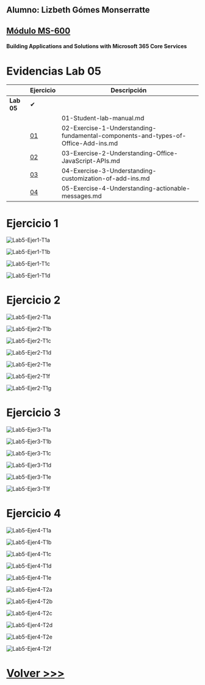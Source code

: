 ## Alumno: Lizbeth Gómes Monserratte

## <u>Módulo MS-600</u>
####  Building Applications and Solutions with Microsoft 365 Core Services



# Evidencias Lab 05



|  | **Ejercicio** | **Descripción**                                                  |
| -------- | --------- | ------------------------------------------------------------ |
| **Lab 05** |  ✔ |  |
|        |         | 01-Student-lab-manual.md                                     |
|        | [01](https://github.com/liztraining2021/MS-600-Building-Applications-and-Solutions-with-Microsoft-365-Core-Services/blob/main/Lab05/Readme.md#ejercicio-1) | 02-Exercise-1-Understanding-fundamental-components-and-types-of-Office-Add-ins.md |
|        | [02](https://github.com/liztraining2021/MS-600-Building-Applications-and-Solutions-with-Microsoft-365-Core-Services/blob/main/Lab05/Readme.md#ejercicio-2) | 03-Exercise-2-Understanding-Office-JavaScript-APIs.md        |
|        | [03](https://github.com/liztraining2021/MS-600-Building-Applications-and-Solutions-with-Microsoft-365-Core-Services/blob/main/Lab05/Readme.md#ejercicio-3) | 04-Exercise-3-Understanding-customization-of-add-ins.md      |
|        | [04](https://github.com/liztraining2021/MS-600-Building-Applications-and-Solutions-with-Microsoft-365-Core-Services/blob/main/Lab05/Readme.md#ejercicio-4) | 05-Exercise-4-Understanding-actionable-messages.md           |

# Ejercicio 1

![Lab5-Ejer1-T1a](ZZ-lab/Lab5-Ejer1-T1a.PNG)

![Lab5-Ejer1-T1b](ZZ-lab/Lab5-Ejer1-T1b.PNG)

![Lab5-Ejer1-T1c](ZZ-lab/Lab5-Ejer1-T1c.PNG)

![Lab5-Ejer1-T1d](ZZ-lab/Lab5-Ejer1-T1d.PNG)




# Ejercicio 2

![Lab5-Ejer2-T1a](ZZ-lab/Lab5-Ejer2-T1a.PNG)

![Lab5-Ejer2-T1b](ZZ-lab/Lab5-Ejer2-T1b.PNG)

![Lab5-Ejer2-T1c](ZZ-lab/Lab5-Ejer2-T1c.PNG)

![Lab5-Ejer2-T1d](ZZ-lab/Lab5-Ejer2-T1d.PNG)

![Lab5-Ejer2-T1e](ZZ-lab/Lab5-Ejer2-T1e.PNG)

![Lab5-Ejer2-T1f](ZZ-lab/Lab5-Ejer2-T1f.PNG)

![Lab5-Ejer2-T1g](ZZ-lab/Lab5-Ejer2-T1g.PNG)

# Ejercicio 3

![Lab5-Ejer3-T1a](ZZ-lab/Lab5-Ejer3-T1a.PNG)

![Lab5-Ejer3-T1b](ZZ-lab/Lab5-Ejer3-T1b.PNG)

![Lab5-Ejer3-T1c](ZZ-lab/Lab5-Ejer3-T1c.PNG)

![Lab5-Ejer3-T1d](ZZ-lab/Lab5-Ejer3-T1d.PNG)

![Lab5-Ejer3-T1e](ZZ-lab/Lab5-Ejer3-T1e.PNG)

![Lab5-Ejer3-T1f](ZZ-lab/Lab5-Ejer3-T1f.PNG)

# Ejercicio 4

![Lab5-Ejer4-T1a](ZZ-lab/Lab5-Ejer4-T1a.PNG)

![Lab5-Ejer4-T1b](ZZ-lab/Lab5-Ejer4-T1b.PNG)

![Lab5-Ejer4-T1c](ZZ-lab/Lab5-Ejer4-T1c.PNG)

![Lab5-Ejer4-T1d](ZZ-lab/Lab5-Ejer4-T1d.PNG)

![Lab5-Ejer4-T1e](ZZ-lab/Lab5-Ejer4-T1e.PNG)

![Lab5-Ejer4-T2a](ZZ-lab/Lab5-Ejer4-T2a.PNG)

![Lab5-Ejer4-T2b](ZZ-lab/Lab5-Ejer4-T2b.PNG)

![Lab5-Ejer4-T2c](ZZ-lab/Lab5-Ejer4-T2c.PNG)

![Lab5-Ejer4-T2d](ZZ-lab/Lab5-Ejer4-T2d.PNG)

![Lab5-Ejer4-T2e](ZZ-lab/Lab5-Ejer4-T2e.PNG)

![Lab5-Ejer4-T2f](ZZ-lab/Lab5-Ejer4-T2f.PNG)







# [Volver >>>](https://github.com/liztraining2021/MS-600-Building-Applications-and-Solutions-with-Microsoft-365-Core-Services/blob/master/readme.md)